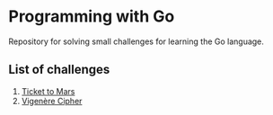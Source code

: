 # Programming with Go

Repository for solving small challenges for learning the Go language.

## List of challenges

1. [Ticket to Mars](./01_ticket_to_mars/)
2. [Vigenère Cipher](./02_vigenere_cipher/)
